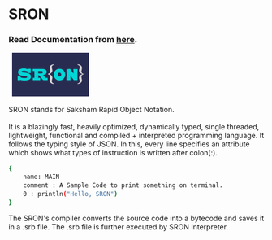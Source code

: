 # SRON

### Read Documentation from [here](https://sron.gitbook.io/docs).

<code> <img width="30%" src="./Pictures/SRON_rect.png" alt="logo"> </code>

SRON stands for Saksham Rapid Object Notation.<br/> <br/>
It is a blazingly fast, heavily optimized, dynamically typed, single threaded, lightweight, functional and compiled + interpreted programming language.
It follows the typing style of JSON. In this, every line specifies an attribute which shows what types of instruction is written after colon(:).

```bash
{
    name: MAIN
    comment : A Sample Code to print something on terminal.
    0 : println("Hello, SRON")    
}
```

The SRON's compiler converts the source code into a bytecode and saves it in a .srb file.
The .srb file is further executed by SRON Interpreter.
